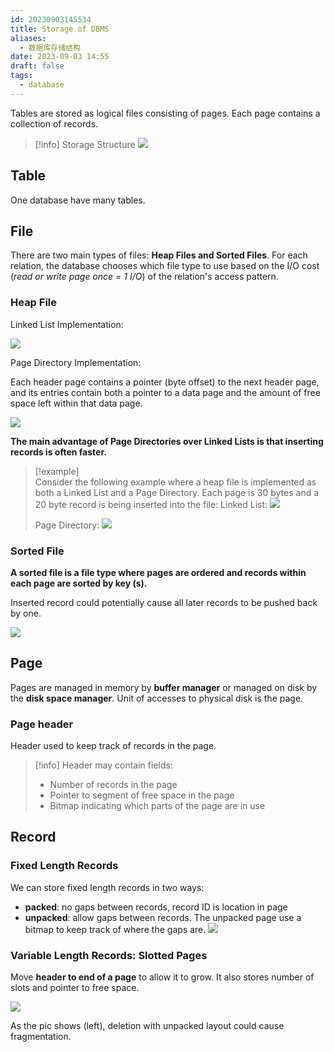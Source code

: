```yaml
---
id: 20230903145534
title: Storage of DBMS
aliases:
  - 数据库存储结构
date: 2023-09-03 14:55
draft: false
tags:
  - database
---
```

Tables are stored as logical files consisting of pages. Each page contains a collection of records.
> [!info] Storage Structure
> ![](https://cdn.hcplantern.cn/img/2023/09/03/20230903-145712.png-default)

## Table

One database have many tables.

## File

There are two main types of files: **Heap Files and Sorted Files**. For each relation, the database chooses which file type to use based on the I/O cost (*read or write page once = 1 I/O*) of the relation's access pattern.

### Heap File

Linked List Implementation:

![](https://cdn.hcplantern.cn/img/2023/09/03/20230903-153817.png-default)

Page Directory Implementation:

Each header page contains a pointer (byte offset) to the next header page, and its entries contain both a pointer to a data page and the amount of free space left within that data page.

![](https://cdn.hcplantern.cn/img/2023/09/03/20230903-154448.png-default)

**The main advantage of Page Directories over Linked Lists is that inserting records is often faster.** 
> [!example]  
> Consider the following example where a heap file is implemented as both a Linked List and a Page Directory. Each page is 30 bytes and a 20 byte record is being inserted into the file:
> Linked List: 
> ![](https://cdn.hcplantern.cn/img/2023/09/03/20230903-154801.png-default)
> 
> Page Directory: 
> ![](https://cdn.hcplantern.cn/img/2023/09/03/20230903-154825.png-default)


### Sorted File

**A sorted file is a file type where pages are ordered and records within each page are sorted by key (s).**

Inserted record could potentially cause all later records to be pushed back by one.

![](https://cdn.hcplantern.cn/img/2023/09/03/20230903-221300.png-default)

## Page

Pages are managed in memory by **buffer manager** or managed on disk by the **disk space manager**. Unit of accesses to physical disk is the page.





### Page header

Header used to keep track of records in the page. 
> [!info] Header may contain fields: 
> - Number of records in the page
> - Pointer to segment of free space in the page
> - Bitmap indicating which parts of the page are in use
## Record

### Fixed Length Records

We can store fixed length records in two ways:
- **packed**: no gaps between records, record ID is location in page
- **unpacked**: allow gaps between records. The unpacked page use a bitmap to keep track of where the gaps are.
![](https://cdn.hcplantern.cn/img/2023/09/03/20230903-153104.png-default)

### Variable Length Records: Slotted Pages

Move **header to end of a page** to allow it to grow. It also stores number of slots and pointer to free space.

![](https://cdn.hcplantern.cn/img/2023/09/03/20230903-153208.png-default)

As the pic shows (left), deletion with unpacked layout could cause fragmentation.